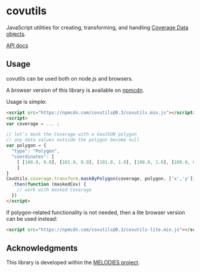 # covutils

JavaScript utilities for creating, transforming, and handling [Coverage Data objects](https://github.com/Reading-eScience-Centre/coverage-jsapi).

[API docs](https://doc.esdoc.org/github.com/reading-escience-centre/covutils/)

## Usage

covutils can be used both on node.js and browsers.

A browser version of this library is available on [npmcdn](https://npmcdn.com/covutils/).

Usage is simple:
```html
<script src="https://npmcdn.com/covutils@0.3/covutils.min.js"></script>
<script>
var coverage = ... ;

// let's mask the Coverage with a GeoJSON polygon
// any data values outside the polygon become null
var polygon = {
  "type": "Polygon",
  "coordinates": [
    [ [100.0, 0.0], [101.0, 0.0], [101.0, 1.0], [100.0, 1.0], [100.0, 0.0] ]
    ]
}
CovUtils.coverage.transform.maskByPolygon(coverage, polygon, ['x','y'])
  .then(function (maskedCov) {
    // work with masked Coverage
  })
</script>
```

If polygon-related functionality is not needed, then a lite browser version can be used instead:
```html
<script src="https://npmcdn.com/covutils@0.3/covutils-lite.min.js"></script>
```

## Acknowledgments

This library is developed within the [MELODIES project](http://www.melodiesproject.eu).